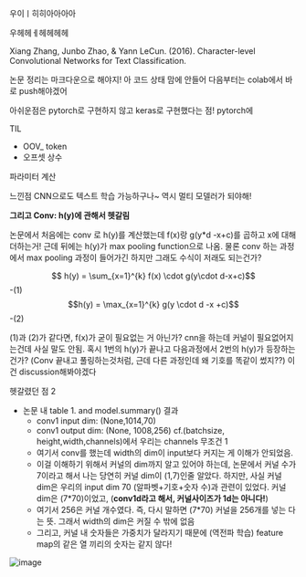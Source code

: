 
우이ㅣ히히아아아아

우헤헤ㅔ헤헤헤헤

Xiang Zhang, Junbo Zhao, & Yann LeCun. (2016). Character-level Convolutional Networks for Text Classification.

논문 정리는 마크다운으로 해야지!
아 코드 상태 맘에 안들어
다음부터는 colab에서 바로 push해야겠어

아쉬운점은 pytorch로 구현하지 않고 keras로 구현했다는 점!
pytorch에 

TIL
- OOV_ token
- 오프셋 상수

파라미터 계산


느낀점
CNN으로도 텍스트 학습 가능하구나~ 역시 멀티 모델러가 되야해!

**그리고 Conv: h(y)에 관해서 헷갈림**


논문에서 처음에는 conv 로 h(y)를 계산했는데 f(x)랑 g(y\*d -x+c)를 곱하고 x에 대해 더하는거!
근데 뒤에는 h(y)가 max pooling function으로 나옴.
물론 conv 하는 과정에서 max pooling 과정이 들어가긴 하지만 그래도 수식이 저래도 되는건가?

$$ h(y) = \sum_{x=1}^{k} f(x) \cdot g(y\cdot d-x+c)$$ -(1)
$$h(y) = \max_{x=1}^{k} g(y \cdot d -x +c)$$ -(2)

(1)과 (2)가 같다면, f(x)가 굳이 필요없는 거 아닌가? cnn을 하는데 커널이 필요없어지는건데 사실 말도 안됨.
혹시 1번의 h(y)가 끝나고 다음과정에서 2번의 h(y)가 등장하는건가? 
(Conv 끝내고 풀링하는것처럼, 근데 다른 과정인데 왜 기호를 똑같이 썼지??)
이건 discussion해봐야겠다


헷갈렸던 점 2
- 논문 내 table 1. and model.summary() 결과 
  - conv1 input dim: (None,1014,70)
  - conv1 output dim: (None, 1008,256) cf.(batchsize, height,width,channels)에서 우리는 channels 무조건 1
  - 여기서 conv를 했는데 width의 dim이 input보다 커지는 게 이해가 안되었음.
  - 이걸 이해하기 위해서 커널의 dim까지 알고 있어야 하는데, 논문에서 커널 수가 7이라고 해서 나는 당연히 커널 dim이 (1,7)인줄 알았다. 하지만, 사실 커널 dim은 우리의 input dim 70 (알파벳+기호+숫자 수)과 관련이 있었다. 커널 dim은 (7\*70)이었고, (**conv1d라고 해서, 커널사이즈가 1d는 아니다!**)
  - 여기서 256은 커널 개수였다. 즉, 다시 말하면 (7\*70) 커널을 256개를 넣는 다는 뜻. 그래서 width의 dim은 커질 수 밖에 없음
  - 그리고, 커널 내 숫자들은 가중치가 달라지기 때문에 (역전파 학습) feature map의 같은 열 끼리의 숫자는 같지 않다!

 ![image](https://user-images.githubusercontent.com/77769026/148919910-5c0cbdb7-9247-4b1a-8d48-68f47be5d581.png)

